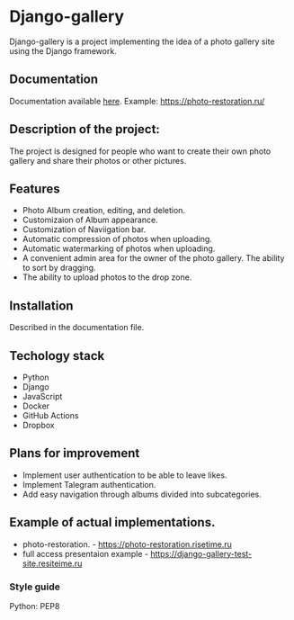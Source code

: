 # Django-gallery


Django-gallery is a project implementing the idea of a photo gallery site using the Django framework.
## Documentation
Documentation available [here](https://django-gallery.ru/index.html).
Example: https://photo-restoration.ru/
## Description of the project:
The project is designed for people who want to create their own photo gallery and share their photos or other pictures.

## Features
- Photo Album creation, editing, and deletion.
- Customizaion of Album appearance.
- Customization of Naviigation bar.
- Automatic compression of photos when uploading.
- Automatic watermarking of photos when uploading.
- A convenient admin area for the owner of the photo gallery. The ability to sort by dragging.
- The ability to upload photos to the drop zone.

## Installation
  Described in the documentation file.
## Techology stack
- Python
- Django
- JavaScript
- Docker
- GitHub Actions
- Dropbox

## Plans for improvement
  - Implement user authentication to be able to leave likes.
  - Implement Talegram authentication.
  - Add easy navigation through albums divided into subcategories.

## Example of actual implementations.
  - photo-restoration. - https://photo-restoration.risetime.ru
  - full access presentaion example  - https://django-gallery-test-site.resiteime.ru

### Style guide 
Python: PEP8
